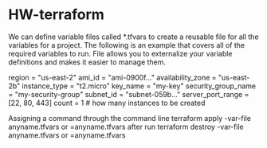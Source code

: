 # HW-terraform
We can define variable files called *.tfvars to create a reusable file for all the variables for a project. The following is an example that covers all of the required variables to run. File allows you to externalize your variable definitions and makes it easier to manage them.

region             = "us-east-2"
ami_id             = "ami-0900f..."
availability_zone  = "us-east-2b"
instance_type      = "t2.micro"
key_name           = "my-key"
security_group_name = "my-security-group"
subnet_id          = "subnet-059b..."
server_port_range  = [22, 80, 443]
count              = 1 # how many instances to be created

Assigning a command through the command line
terraform apply -var-file anyname.tfvars or =anyname.tfvars
after run 
terraform destroy -var-file anyname.tfvars or =anyname.tfvars



